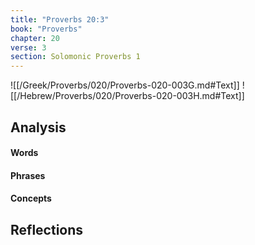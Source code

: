 ```yaml
---
title: "Proverbs 20:3"
book: "Proverbs"
chapter: 20
verse: 3
section: Solomonic Proverbs 1
---
```

![[/Greek/Proverbs/020/Proverbs-020-003G.md#Text]]
![[/Hebrew/Proverbs/020/Proverbs-020-003H.md#Text]]

## Analysis

#### Words

#### Phrases

#### Concepts

## Reflections

